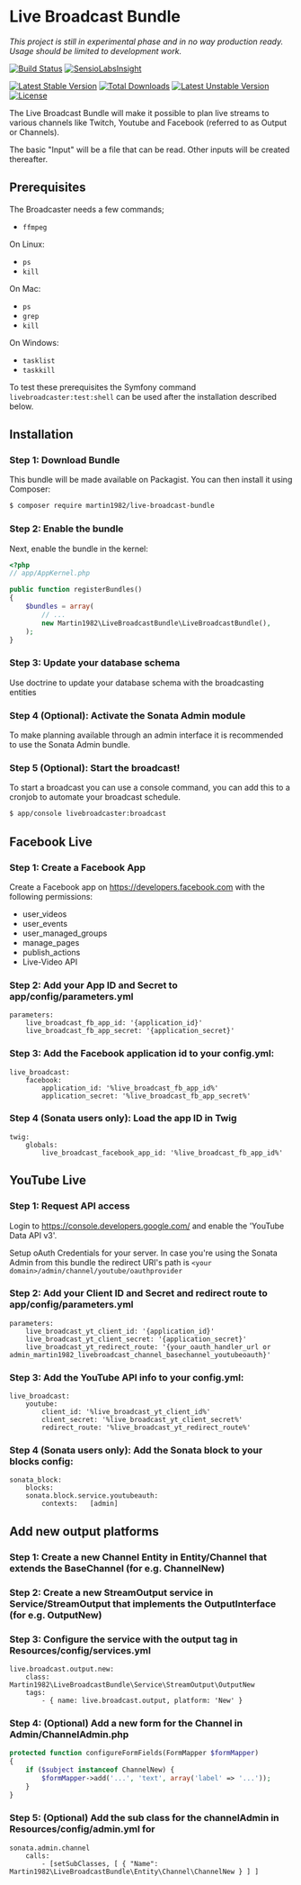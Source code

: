 Live Broadcast Bundle
=====================

*This project is still in experimental phase and in no way production ready.
Usage should be limited to development work.*

[![Build Status](https://travis-ci.org/Martin1982/live-broadcast-bundle.svg?branch=master)](https://travis-ci.org/Martin1982/live-broadcast-bundle)
[![SensioLabsInsight](https://insight.sensiolabs.com/projects/6027a50f-06cf-4989-8267-9f481e838b2a/mini.png)](https://insight.sensiolabs.com/projects/6027a50f-06cf-4989-8267-9f481e838b2a)

[![Latest Stable Version](https://poser.pugx.org/martin1982/live-broadcast-bundle/v/stable)](https://packagist.org/packages/martin1982/live-broadcast-bundle)
[![Total Downloads](https://poser.pugx.org/martin1982/live-broadcast-bundle/downloads)](https://packagist.org/packages/martin1982/live-broadcast-bundle)
[![Latest Unstable Version](https://poser.pugx.org/martin1982/live-broadcast-bundle/v/unstable)](https://packagist.org/packages/martin1982/live-broadcast-bundle)
[![License](https://poser.pugx.org/martin1982/live-broadcast-bundle/license)](https://packagist.org/packages/martin1982/live-broadcast-bundle)

The Live Broadcast Bundle will make it possible to plan live streams to
various channels like Twitch, Youtube and Facebook (referred to as Output or Channels).

The basic "Input" will be a file that can be read. Other inputs will be created thereafter.

## Prerequisites

The Broadcaster needs a few commands;

* `ffmpeg`

On Linux:
* `ps`
* `kill`

On Mac:
* `ps`
* `grep`
* `kill`

On Windows:
* `tasklist`
* `taskkill`

To test these prerequisites the Symfony command `livebroadcaster:test:shell` can be used after the installation described below.

## Installation

### Step 1: Download Bundle

This bundle will be made available on Packagist. You can then install it using Composer:

```bash
$ composer require martin1982/live-broadcast-bundle
```

### Step 2: Enable the bundle

Next, enable the bundle in the kernel:

``` php
<?php
// app/AppKernel.php

public function registerBundles()
{
    $bundles = array(
        // ...
        new Martin1982\LiveBroadcastBundle\LiveBroadcastBundle(),
    );
}
```

### Step 3: Update your database schema

Use doctrine to update your database schema with the broadcasting entities

### Step 4 (Optional): Activate the Sonata Admin module

To make planning available through an admin interface it is recommended to use the Sonata Admin bundle.

### Step 5 (Optional): Start the broadcast!

To start a broadcast you can use a console command, you can add this to a cronjob to automate your broadcast schedule.

```bash
$ app/console livebroadcaster:broadcast
```

## Facebook Live

### Step 1: Create a Facebook App
Create a Facebook app on https://developers.facebook.com with the following permissions:

- user_videos
- user_events
- user_managed_groups
- manage_pages
- publish_actions
- Live-Video API

### Step 2: Add your App ID and Secret to app/config/parameters.yml
    parameters:
        live_broadcast_fb_app_id: '{application_id}'
        live_broadcast_fb_app_secret: '{application_secret}'

### Step 3: Add the Facebook application id to your config.yml:
	live_broadcast:
	    facebook:
	        application_id: '%live_broadcast_fb_app_id%'
	        application_secret: '%live_broadcast_fb_app_secret%'

### Step 4 (Sonata users only): Load the app ID in Twig
    twig:
        globals:
            live_broadcast_facebook_app_id: '%live_broadcast_fb_app_id%'   

## YouTube Live

### Step 1: Request API access
Login to https://console.developers.google.com/ and enable the 'YouTube Data API v3'.

Setup oAuth Credentials for your server. In case you're using the Sonata Admin from this
bundle the redirect URI's path is `<your domain>/admin/channel/youtube/oauthprovider`

### Step 2: Add your Client ID and Secret and redirect route to app/config/parameters.yml
    parameters:
        live_broadcast_yt_client_id: '{application_id}'
        live_broadcast_yt_client_secret: '{application_secret}'
        live_broadcast_yt_redirect_route: '{your_oauth_handler_url or admin_martin1982_livebroadcast_channel_basechannel_youtubeoauth}'

### Step 3: Add the YouTube API info to your config.yml:
	live_broadcast:
	    youtube:
            client_id: '%live_broadcast_yt_client_id%'
            client_secret: '%live_broadcast_yt_client_secret%'
            redirect_route: '%live_broadcast_yt_redirect_route%'

### Step 4 (Sonata users only): Add the Sonata block to your blocks config:
    
    sonata_block:
        blocks:
        sonata.block.service.youtubeauth:
            contexts:   [admin]
             
## Add new output platforms

### Step 1: Create a new Channel Entity in Entity/Channel that extends the BaseChannel (for e.g. ChannelNew)

### Step 2: Create a new StreamOutput service in Service/StreamOutput that implements the OutputInterface (for e.g. OutputNew)

### Step 3: Configure the service with the output tag in Resources/config/services.yml
    live.broadcast.output.new:
        class: Martin1982\LiveBroadcastBundle\Service\StreamOutput\OutputNew
        tags:
            - { name: live.broadcast.output, platform: 'New' }

### Step 4: (Optional) Add a new form for the Channel in Admin/ChannelAdmin.php
``` php
protected function configureFormFields(FormMapper $formMapper)
{
    if ($subject instanceof ChannelNew) {
        $formMapper->add('...', 'text', array('label' => '...'));
    }
}
```

### Step 5: (Optional) Add the sub class for the channelAdmin in Resources/config/admin.yml for 
    sonata.admin.channel
        calls:
            - [setSubClasses, [ { "Name": Martin1982\LiveBroadcastBundle\Entity\Channel\ChannelNew } ] ]
